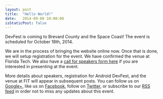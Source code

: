 ```yaml
---
layout: post
title:  "Hello World!"
date:   2014-09-08 10:00:00
isStaticPost: false
---
```


DevFest is coming to Brevard County and the Space Coast! The event is scheduled for October 18th, 2014.

We are in the process of bringing the website online now. Once that is done, we will setup registration for the event.
We have confirmed the venue at Florida Tech. We also have a [call for speakers form here](https://docs.google.com/forms/d/1GWy11zS3c6Er9yxxmR62ygXL9jtgCnXngVZGWZWbxx8/viewform?usp=send_form) if you are interested in presenting at the event.

More details about speakers, registration for Android DevFest, and the venue at FIT will appear in subsequent posts. 
You can follow us on [Google+](https://plus.google.com/+GDGSpaceCoastOrg), like us on [Facebook](https://www.facebook.com/gdgspacecoast), follow on [Twitter](https://twitter.com/intent/user?screen_name=gdgspacecoast), or subscribe to our [RSS feed](http://gdg-space-coast.github.io/zeppelin/feed.xml) in order not to miss any updates about this event.

